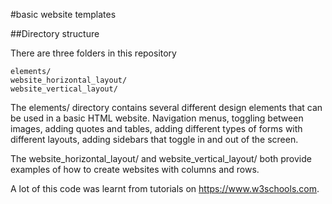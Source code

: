 #basic website templates

##Directory structure

There are three folders in this repository 

    elements/
    website_horizontal_layout/
    website_vertical_layout/

The elements/ directory contains several different design elements that can be used in a basic HTML website. Navigation menus, toggling between images, adding quotes and tables, adding different types of forms with different layouts, adding sidebars that toggle in and out of the screen. 

The website_horizontal_layout/ and website_vertical_layout/ both provide examples of how to create websites with columns and rows. 

A lot of this code was learnt from tutorials on https://www.w3schools.com. 
